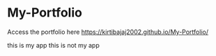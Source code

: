 # My-Portfolio

Access the portfolio here
https://kirtibajaj2002.github.io/My-Portfolio/



this is my app
this is not my app
